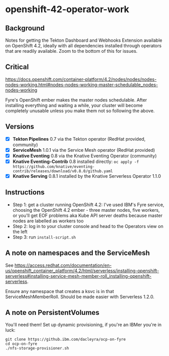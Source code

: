 # openshift-42-operator-work

## Background

Notes for getting the Tekton Dashboard and Webhooks Extension available on OpenShift 4.2, ideally with all dependencies installed through operators that are readily available. Zoom to the bottom of this for issues.

## Critical

https://docs.openshift.com/container-platform/4.2/nodes/nodes/nodes-nodes-working.html#nodes-nodes-working-master-schedulable_nodes-nodes-working

Fyre's OpenShift ember makes the master nodes schedulable. After installing everything and waiting a while, your cluster will become completely unusable unless you make them not so following the above.

## Versions

- [x] **Tekton Pipelines** 0.7 via the Tekton operator (RedHat provided, community)
- [x] **ServiceMesh** 1.0.1 via the Service Mesh operator (RedHat provided)
- [x] **Knative Eventing** 0.8 via the Knative Eventing Operator (community)
- [x] **Knative Eventing-Contrib** 0.8 installed directly: 
`oc apply -f https://github.com/knative/eventing-contrib/releases/download/v0.8.0/github.yaml`
- [x] **Knative Serving** 0.8.1 installed by the Knative Serverless Operator 1.1.0

## Instructions

- Step 1: get a cluster running OpenShift 4.2: I've used IBM's Fyre service, choosing the OpenShift 4.2 ember - three master nodes, five workers, or you'll get EOF problems aka Kube API server deaths because master nodes are labelled as workers too
- Step 2: log in to your cluster console and head to the Operators view on the left
- Step 3: run `install-script.sh`

## A note on namespaces and the ServiceMesh

See https://access.redhat.com/documentation/en-us/openshift_container_platform/4.2/html/serverless/installing-openshift-serverless#installing-service-mesh-member-roll_installing-openshift-serverless.

Ensure any namespace that creates a ksvc is in that ServiceMeshMemberRoll. Should be made easier with Serverless 1.2.0.

## A note on PersistentVolumes

You'll need them! Set up dynamic provisioning, if you're an IBMer you're in luck:

```
git clone https://github.ibm.com/dacleyra/ocp-on-fyre
cd ocp-on-fyre
./nfs-storage-provisioner.sh
```
